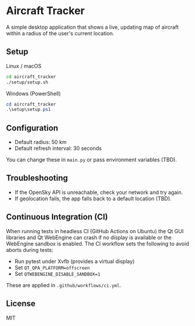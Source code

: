 # Aircraft Tracker

A simple desktop application that shows a live, updating map of aircraft within a radius of the user's current location.

## Setup

Linux / macOS

```bash
cd aircraft_tracker
./setup/setup.sh
```

Windows (PowerShell)

```powershell
cd aircraft_tracker
.\setup\setup.ps1
```

## Configuration

- Default radius: 50 km
- Default refresh interval: 30 seconds

You can change these in `main.py` or pass environment variables (TBD).

## Troubleshooting

- If the OpenSky API is unreachable, check your network and try again.
- If geolocation fails, the app falls back to a default location (TBD).

## Continuous Integration (CI)

When running tests in headless CI (GitHub Actions on Ubuntu) the Qt GUI libraries
and Qt WebEngine can crash if no display is available or the WebEngine sandbox
is enabled. The CI workflow sets the following to avoid aborts during tests:

- Run pytest under Xvfb (provides a virtual display)
- Set `QT_QPA_PLATFORM=offscreen`
- Set `QTWEBENGINE_DISABLE_SANDBOX=1`

These are applied in `.github/workflows/ci.yml`.

## License

MIT
